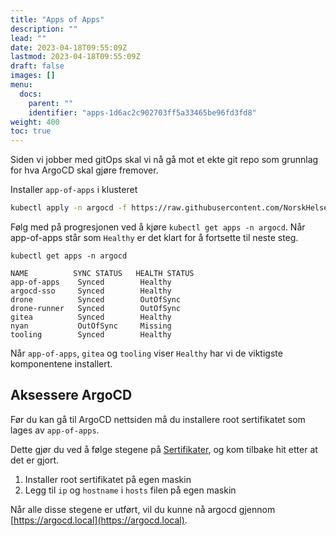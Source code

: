```yaml
---
title: "Apps of Apps"
description: ""
lead: ""
date: 2023-04-18T09:55:09Z
lastmod: 2023-04-18T09:55:09Z
draft: false
images: []
menu:
  docs:
    parent: ""
    identifier: "apps-1d6ac2c902703ff5a33465be96fd3fd8"
weight: 400
toc: true
---
```


Siden vi jobber med gitOps skal vi nå gå mot et ekte git repo som grunnlag for hva ArgoCD skal gjøre fremover.

Installer `app-of-apps` i klusteret
```bash
kubectl apply -n argocd -f https://raw.githubusercontent.com/NorskHelsenett/gitOps/main/cluster/app-of-apps.yml
```

Følg med på progresjonen ved å kjøre `kubectl get apps -n argocd`. Når app-of-apps står som `Healthy` er det klart for å fortsette til neste steg.
```shell
kubectl get apps -n argocd

NAME          SYNC STATUS   HEALTH STATUS
app-of-apps    Synced        Healthy
argocd-sso     Synced        Healthy
drone          Synced        OutOfSync
drone-runner   Synced        OutOfSync
gitea          Synced        Healthy
nyan           OutOfSync     Missing
tooling        Synced        Healthy
```

Når `app-of-apps`, `gitea` og `tooling` viser `Healthy` har vi de viktigste komponentene installert. 

## Aksessere ArgoCD

Før du kan gå til ArgoCD nettsiden må du installere root sertifikatet som lages av `app-of-apps`.

Dette gjør du ved å følge stegene på [Sertifikater](../sertifikater), og kom tilbake hit etter at det er gjort.

1. Installer root sertifikatet på egen maskin
2. Legg til `ip` og `hostname` i `hosts` filen på egen maskin

Når alle disse stegene er utført, vil du kunne nå argocd gjennom [https://argocd.local](https://argocd.local).